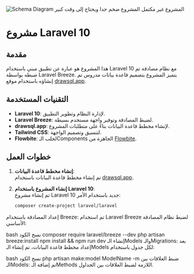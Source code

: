 ![Schema Diagram](https://github.com/user-attachments/assets/064f9b73-c661-45ed-b6fd-b25dc587036f)
المشروع غير مكتمل
المشروع ضخم جدا ويحتاج إلى وقت كبير

# مشروع Laravel 10

## مقدمة
هذا المشروع هو عبارة عن تطبيق مبني باستخدام Laravel 10 مع نظام مصادقة تم ضبطه بواسطة Laravel Breeze. يتميز المشروع بتصميم قاعدة بيانات مدروس تم إنشاؤه باستخدام موقع [drawsql.app](https://drawsql.app).

## التقنيات المستخدمة
- **Laravel 10**: لإدارة النظام وتطوير التطبيق.
- **Laravel Breeze**: لضبط المصادقة وتوفير واجهة مستخدم بسيطة.
- **drawsql.app**: لإنشاء مخطط قاعدة البيانات بناءً على متطلبات المشروع.
- **Tailwind CSS**: لتنسيق وتصميم الواجهة.
- **Flowbite**: لجلب الـComponents الجاهزة من [Flowbite](https://flowbite.com).

## خطوات العمل

1. **إنشاء مخطط قاعدة البيانات**:  
   تم إنشاء مخطط قاعدة البيانات باستخدام [drawsql.app](https://drawsql.app).

2. **إنشاء المشروع باستخدام Laravel 10**:  
   تم إنشاء مشروع Laravel 10 جديد باستخدام الأمر:
   ```bash
   composer create-project laravel/laravel
إعداد المصادقة باستخدام Breeze:
تم استخدام Laravel Breeze لضبط نظام المصادقة الأساسي:

bash
نسخ الكود
composer require laravel/breeze --dev
php artisan breeze:install
npm install && npm run dev
إنشاء الـModels والـMigrations:
بعد إعداد مخطط قاعدة البيانات، تم إنشاء الـModels لكل جدول باستخدام:

bash
نسخ الكود
php artisan make:model ModelName -m
ضبط العلاقات بين الـModels:
تم إضافة الـMethods اللازمة لضبط العلاقات بين الجداول.
